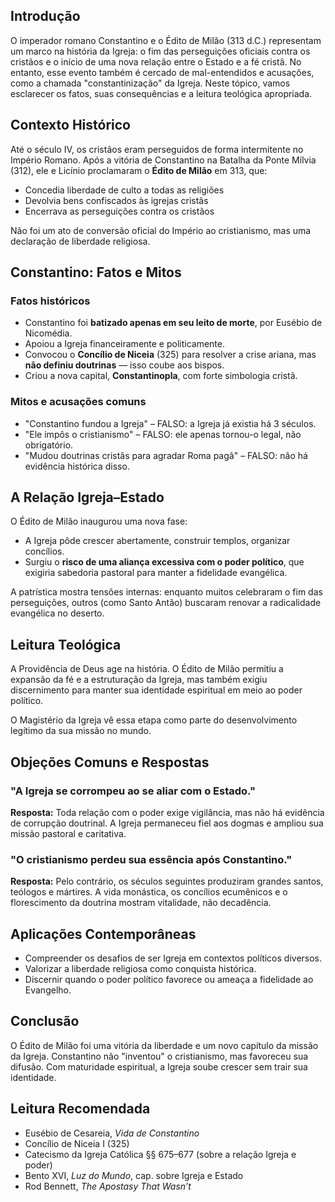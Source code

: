 ## Introdução

O imperador romano Constantino e o Édito de Milão (313 d.C.) representam um marco na história da Igreja: o fim das perseguições oficiais contra os cristãos e o início de uma nova relação entre o Estado e a fé cristã. No entanto, esse evento também é cercado de mal-entendidos e acusações, como a chamada "constantinização" da Igreja. Neste tópico, vamos esclarecer os fatos, suas consequências e a leitura teológica apropriada.

## Contexto Histórico

Até o século IV, os cristãos eram perseguidos de forma intermitente no Império Romano. Após a vitória de Constantino na Batalha da Ponte Mílvia (312), ele e Licínio proclamaram o **Édito de Milão** em 313, que:

- Concedia liberdade de culto a todas as religiões
- Devolvia bens confiscados às igrejas cristãs
- Encerrava as perseguições contra os cristãos

Não foi um ato de conversão oficial do Império ao cristianismo, mas uma declaração de liberdade religiosa.

## Constantino: Fatos e Mitos

### Fatos históricos

- Constantino foi **batizado apenas em seu leito de morte**, por Eusébio de Nicomédia.
- Apoiou a Igreja financeiramente e politicamente.
- Convocou o **Concílio de Niceia** (325) para resolver a crise ariana, mas **não definiu doutrinas** — isso coube aos bispos.
- Criou a nova capital, **Constantinopla**, com forte simbologia cristã.

### Mitos e acusações comuns

- "Constantino fundou a Igreja" – FALSO: a Igreja já existia há 3 séculos.
- "Ele impôs o cristianismo" – FALSO: ele apenas tornou-o legal, não obrigatório.
- "Mudou doutrinas cristãs para agradar Roma pagã" – FALSO: não há evidência histórica disso.

## A Relação Igreja–Estado

O Édito de Milão inaugurou uma nova fase:

- A Igreja pôde crescer abertamente, construir templos, organizar concílios.
- Surgiu o **risco de uma aliança excessiva com o poder político**, que exigiria sabedoria pastoral para manter a fidelidade evangélica.

A patrística mostra tensões internas: enquanto muitos celebraram o fim das perseguições, outros (como Santo Antão) buscaram renovar a radicalidade evangélica no deserto.

## Leitura Teológica

A Providência de Deus age na história. O Édito de Milão permitiu a expansão da fé e a estruturação da Igreja, mas também exigiu discernimento para manter sua identidade espiritual em meio ao poder político.

O Magistério da Igreja vê essa etapa como parte do desenvolvimento legítimo da sua missão no mundo.

## Objeções Comuns e Respostas

### "A Igreja se corrompeu ao se aliar com o Estado."

**Resposta:** Toda relação com o poder exige vigilância, mas não há evidência de corrupção doutrinal. A Igreja permaneceu fiel aos dogmas e ampliou sua missão pastoral e caritativa.

### "O cristianismo perdeu sua essência após Constantino."

**Resposta:** Pelo contrário, os séculos seguintes produziram grandes santos, teólogos e mártires. A vida monástica, os concílios ecumênicos e o florescimento da doutrina mostram vitalidade, não decadência.

## Aplicações Contemporâneas

- Compreender os desafios de ser Igreja em contextos políticos diversos.
- Valorizar a liberdade religiosa como conquista histórica.
- Discernir quando o poder político favorece ou ameaça a fidelidade ao Evangelho.

## Conclusão

O Édito de Milão foi uma vitória da liberdade e um novo capítulo da missão da Igreja. Constantino não "inventou" o cristianismo, mas favoreceu sua difusão. Com maturidade espiritual, a Igreja soube crescer sem trair sua identidade.

## Leitura Recomendada

- Eusébio de Cesareia, _Vida de Constantino_
- Concílio de Niceia I (325)
- Catecismo da Igreja Católica §§ 675–677 (sobre a relação Igreja e poder)
- Bento XVI, _Luz do Mundo_, cap. sobre Igreja e Estado
- Rod Bennett, _The Apostasy That Wasn’t_
